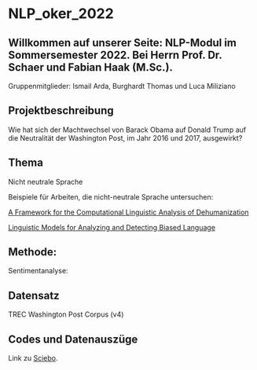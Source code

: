 # NLP_oker_2022
## Willkommen auf unserer Seite: NLP-Modul im Sommersemester 2022. Bei Herrn Prof. Dr. Schaer und Fabian Haak (M.Sc.).

Gruppenmitglieder: Ismail Arda, Burghardt Thomas und Luca Miliziano

## Projektbeschreibung

Wie hat sich der Machtwechsel von Barack Obama auf Donald Trump auf die Neutralität der Washington Post, im Jahr 2016 und 2017, ausgewirkt?

## Thema

Nicht neutrale Sprache

Beispiele für Arbeiten, die nicht-neutrale Sprache untersuchen:

[A Framework for the Computational Linguistic Analysis of Dehumanization](https://pubmed.ncbi.nlm.nih.gov/33733172/)

[Linguistic Models for Analyzing and Detecting Biased Language](https://aclanthology.org/P13-1162.pdf)

## Methode:
Sentimentanalyse:

## Datensatz

TREC Washington Post Corpus (v4)

## Codes und Datenauszüge

Link zu [Sciebo](https://th-koeln.sciebo.de/apps/files/?dir=/NLP&fileid=676069869).



